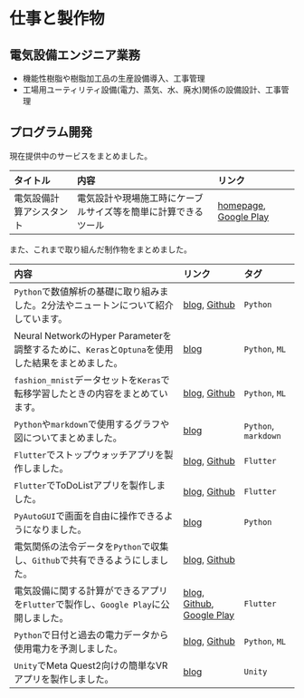 # 仕事と製作物

## 電気設備エンジニア業務

- 機能性樹脂や樹脂加工品の生産設備導入、工事管理
- 工場用ユーティリティ設備(電力、蒸気、水、廃水)関係の設備設計、工事管理


## プログラム開発

現在提供中のサービスをまとめました。

|タイトル|内容|リンク|
|:--|:--|:--|
|電気設備計算アシスタント|電気設計や現場施工時にケーブルサイズ等を簡単に計算できるツール|[homepage](https://snova301.github.io/AppService/elec_calculator/home.html), [Google Play](https://play.google.com/store/apps/details?id=com.github.snova301.elec_calculator)|

また、これまで取り組んだ制作物をまとめました。

|内容|リンク|タグ|
|:--|:--|:--|
|`Python`で数値解析の基礎に取り組みました。2分法やニュートンについて紹介しています。|[blog](https://snova301.hatenablog.com/entry/2018/09/29/171931), [Github](https://github.com/snova301/nu_an01)|`Python`|
|Neural NetworkのHyper Parameterを調整するために、`Keras`と`Optuna`を使用した結果をまとめました。|[blog](https://snova301.hatenablog.com/entry/2018/12/14/191025)|`Python`, `ML`|
|`fashion_mnist`データセットを`Keras`で転移学習したときの内容をまとめています。|[blog](https://snova301.hatenablog.com/entry/2019/05/26/203003), [Github](https://github.com/snova301/fashion_mnist)|`Python`, `ML`|
|`Python`や`markdown`で使用するグラフや図についてまとめました。|[blog](https://snova301.hatenablog.com/entry/2019/06/01/142608)|`Python`, `markdown`|
|`Flutter`でストップウォッチアプリを製作しました。|[blog](https://snova301.hatenablog.com/entry/2019/07/22/110000), [Github](https://github.com/snova301/flutter_stopwatch)|`Flutter`|
|`Flutter`でToDoListアプリを製作しました。|[blog](https://snova301.hatenablog.com/entry/2019/07/29/110000), [Github](https://github.com/snova301/flutter_todolist)|`Flutter`|
|`PyAutoGUI`で画面を自由に操作できるようになりました。|[blog](https://snova301.hatenablog.com/entry/2019/06/18/123000)|`Python`|
|電気関係の法令データを`Python`で収集し、`Github`で共有できるようにしました。|[blog](https://snova301.hatenablog.com/entry/2019/08/19/110000), [Github](https://github.com/snova301/japanese_electricity_law)||
|電気設備に関する計算ができるアプリを`Flutter`で製作し、`Google Play`に公開しました。|[blog](https://snova301.hatenablog.com/entry/2021/11/28/172636), [Github](https://github.com/snova301/elec_calculator), [Google Play](https://play.google.com/store/apps/details?id=com.github.snova301.elec_calculator)|`Flutter`|
|`Python`で日付と過去の電力データから使用電力を予測しました。|[blog](https://snova301.hatenablog.com/entry/2022/03/28/182458), [Github](https://github.com/snova301/UsedElecPred)|`Python`, `ML`|
|`Unity`でMeta Quest2向けの簡単なVRアプリを製作しました。|[blog](https://snova301.hatenablog.com/entry/2022/04/16/175238)|`Unity`|
